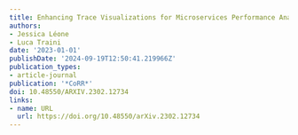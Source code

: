 ```yaml
---
title: Enhancing Trace Visualizations for Microservices Performance Analysis
authors:
- Jessica Léone
- Luca Traini
date: '2023-01-01'
publishDate: '2024-09-19T12:50:41.219966Z'
publication_types:
- article-journal
publication: '*CoRR*'
doi: 10.48550/ARXIV.2302.12734
links:
- name: URL
  url: https://doi.org/10.48550/arXiv.2302.12734
---
```

